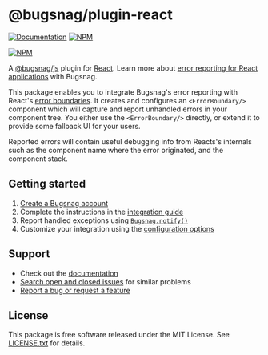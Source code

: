 # @bugsnag/plugin-react

[![Documentation](https://img.shields.io/badge/docs-@bugsnag%2Fplugin–react-green.svg)](https://docs.bugsnag.com/platforms/javascript/react/)
[![NPM](https://img.shields.io/npm/v/@bugsnag/plugin-react.svg)](https://npmjs.org/package/@bugsnag/plugin-react)

[![NPM](https://nodei.co/npm/@bugsnag/plugin-react.png?compact=true)](https://npmjs.org/package/@bugsnag/plugin-react)

A [@bugsnag/js](https://github.com/bugsnag/bugsnag-js) plugin for [React](https://reactjs.org/). Learn more about [error reporting for React applications](https://www.bugsnag.com/platforms/react-error-reporting/) with Bugsnag.

This package enables you to integrate Bugsnag's error reporting with React's [error boundaries](https://blog.bugsnag.com/react-16-error-handling/). It creates and configures an `<ErrorBoundary/>` component which will capture and report unhandled errors in your component tree. You either use the `<ErrorBoundary/>` directly, or extend it to provide some fallback UI for your users.

Reported errors will contain useful debugging info from Reacts's internals such as the component name where the error originated, and the component stack.

## Getting started

1. [Create a Bugsnag account](https://www.bugsnag.com)
2. Complete the instructions in the [integration guide](https://docs.bugsnag.com/platforms/javascript/react/)
3. Report handled exceptions using
   [`Bugsnag.notify()`](https://docs.bugsnag.com/platforms/javascript/react/#reporting-handled-errors)
4. Customize your integration using the
   [configuration options](https://docs.bugsnag.com/platforms/javascript/react/configuration-options/)

## Support

* Check out the [documentation](https://docs.bugsnag.com/platforms/javascript/react)
* [Search open and closed issues](https://github.com/bugsnag/bugsnag-js/issues?q=is%3Aissue) for similar problems
* [Report a bug or request a feature](https://github.com/bugsnag/bugsnag-js/issues/new/choose)

## License

This package is free software released under the MIT License. See [LICENSE.txt](./LICENSE.txt) for details.
